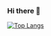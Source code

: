 ### Hi there 👋

[![Top Langs](https://github-readme-stats.vercel.app/api/top-langs/?username=svenbla)](https://github.com/anuraghazra/github-readme-stats)
